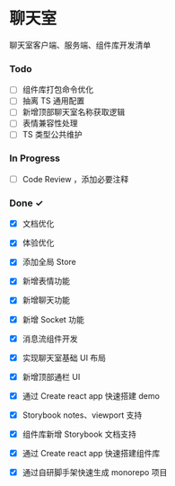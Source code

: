 # 聊天室

聊天室客户端、服务端、组件库开发清单

### Todo

- [ ] 组件库打包命令优化  
- [ ] 抽离 TS 通用配置  
- [ ] 新增顶部聊天室名称获取逻辑  
- [ ] 表情兼容性处理  
- [ ] TS 类型公共维护  

### In Progress

- [ ] Code Review ，添加必要注释  

### Done ✓

- [x] 文档优化  
- [x] 体验优化  
- [x] 添加全局 Store  
- [x] 新增表情功能  
- [x] 新增聊天功能  
- [x] 新增 Socket 功能  
- [x] 消息流组件开发  
- [x] 实现聊天室基础 UI 布局  
- [x] 新增顶部通栏 UI  
- [x] 通过 Create react app 快速搭建 demo  
- [x] Storybook notes、viewport 支持  
- [x] 组件库新增 Storybook 文档支持  
- [x] 通过 Create react app 快速搭建组件库  
- [x] 通过自研脚手架快速生成 monorepo 项目  

